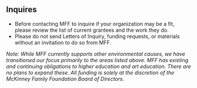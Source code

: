 ## Inquires
- Before contacting MFF to inquire if your organization may be a fit, please review the list of current grantees and the work they do.
- Please do not send Letters of Inquiry, funding requests, or materials without an invitation to do so from MFF.</li>
    
*Note: While MFF currently supports other environmental causes, we have transitioned our focus primarily to the areas listed above. MFF has existing and continuing obligations to higher education and art education. There are no plans to expand these. All funding is solely at the discretion of the McKinney Family Foundation Board of Directors.*
